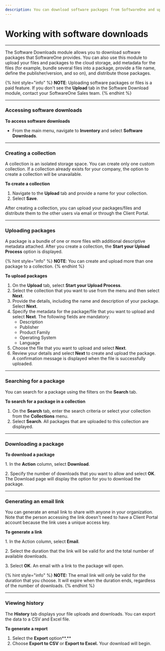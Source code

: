 ```yaml
---
description: You can download software packages from SoftwareOne and upload your own files.
---
```


# Working with software downloads

***

The Software Downloads module allows you to download software packages that SoftwareOne provides. You can also use this module to upload your files and packages to the cloud storage, add metadata for the files (for example, bundle several files into a package, provide a file name, define the publisher/version, and so on), and distribute those packages.

{% hint style="info" %}
**NOTE**: Uploading software packages or files is a paid feature. If you don't see the **Upload** tab in the Software Download module, contact your SoftwareOne Sales team.
{% endhint %}

***

### **Accessing software downloads**

**To access software downloads**

* From the main menu, navigate to **Inventory** and select **Software Downloads**.

***

### Creating a collection

A collection is an isolated storage space. You can create only one custom collection. If a collection already exists for your company, the option to create a collection will be unavailable.

**To create a collection**

1. Navigate to the **Upload** tab and provide a name for your collection.
2. Select **Save**.

After creating a collection, you can upload your packages/files and distribute them to the other users via email or through the Client Portal.

***

### Uploading packages

A package is a bundle of one or more files with additional descriptive metadata attached. After you create a collection, the **Start your Upload Process** option is displayed.

{% hint style="info" %}
**NOTE**: You can create and upload more than one package to a collection.
{% endhint %}

**To upload packages**

1. On the **Upload** tab, select **Start your Upload Process**.
2. Select the collection that you want to use from the menu and then select **Next**.
3. Provide the details, including the name and description of your package. Select **Next**.
4. Specify the metadata for the package/file that you want to upload and select **Next**. The following fields are mandatory:
   * Description
   * Publisher
   * Product Family
   * Operating System
   * Language
5. Choose the file that you want to upload and select **Next**.
6. Review your details and select **Next** to create and upload the package. A confirmation message is displayed when the file is successfully uploaded.

***

### Searching for a package

You can search for a package using the filters on the **Search** tab.

**To search for a package in a collection**

1. On the **Search** tab, enter the search criteria or select your collection from the **Collections** menu.
2. Select **Search**.  All packages that are uploaded to this collection are displayed.

***

### Downloading a package

**To download a package**

1\. In the **Action** column, select **Download**.

2\. Specify the number of downloads that you want to allow and select **OK**. The Download page will display the option for you to download the package.

***

### Generating an email link

You can generate an email link to share with anyone in your organization. Note that the person accessing the link doesn't need to have a Client Portal account because the link uses a unique access key.

**To generate a link**

1\. In the Action column, select **Email**.

2\. Select the duration that the link will be valid for and the total number of available downloads.

3\. Select **OK**. An email with a link to the package will open.

{% hint style="info" %}
**NOTE:** The email link will only be valid for the duration that you choose. It will expire when the duration ends, regardless of the number of downloads.
{% endhint %}

***

### Viewing history

The **History** tab displays your file uploads and downloads.  You can export the data to a CSV and Excel file.

**To generate a report**

1. Select the **Export** option**.**
2. Choose **Export to CSV** or **Export to Excel.** Your download will begin.

